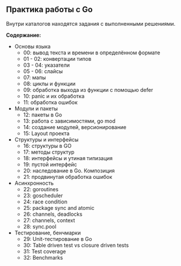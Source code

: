 ## Практика работы с Go
Внутри каталогов находятся задания с выполненными решениями.

**Содержание:**
- Основы языка
    - 00: вывод текста и времени в определённом формате
    - 01 - 02: конвертации типов
    - 03 - 04: указатели
    - 05 - 06: слайсы
    - 07: мапы
    - 08: циклы и функции
    - 09: обработка выхода из функции с помощью defer
    - 10: panic и их обработка
    - 11: обработка ошибок
- Модули и пакеты
    - 12: пакеты в Go
    - 13: работа с зависимостями, go mod
    - 14: создание модулей, версионирование
    - 15: Layout проекта
- Структуры и интерфейсы
    - 16: структуры в GO 
    - 17: методы структур 
    - 18: интерфейсы и утиная типизация
    - 19: пустой интерфейс 
    - 20: наследование в Go. Композиция 
    - 21: продвинутая обработка ошибок
- Асинхронность
    - 22: goroutines
    - 23: goscheduler
    - 24: race condition
    - 25: package sync and atomic
    - 26: channels, deadlocks
    - 27: channels, context
    - 28: sync.pool
- Тестирование, бенчмарки
    - 29: Unit-тестирование в Go 
    - 30: Table driven test vs closure driven tests 
    - 31: Test coverage 
    - 32: Benchmarks
